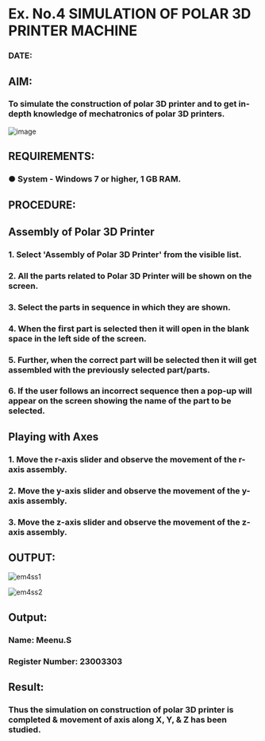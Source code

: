 # Ex. No.4 SIMULATION OF POLAR 3D PRINTER MACHINE

### DATE: 

## AIM:
### To simulate the construction of polar 3D printer and to get in-depth knowledge of mechatronics of polar 3D printers.

![image](https://github.com/Sellakumar1987/Ex.-No.-4---SIMULATION-OF-POLAR-3D-PRINTER-MACHINE/assets/113594316/b551f195-9877-49a2-99bb-a9efcfb3381a)

## REQUIREMENTS:
### ●	System - Windows 7 or higher, 1 GB RAM.

## PROCEDURE:

## Assembly of Polar 3D Printer
### 1.	Select 'Assembly of Polar 3D Printer' from the visible list.
### 2.	All the parts related to Polar 3D Printer will be shown on the screen.
### 3.	Select the parts in sequence in which they are shown.
### 4.	When the first part is selected then it will open in the blank space in the left side of the screen.
### 5.	Further, when the correct part will be selected then it will get assembled with the previously selected part/parts.
### 6.	If the user follows an incorrect sequence then a pop-up will appear on the screen showing the name of the part to be selected.

## Playing with Axes
### 1.	Move the r-axis slider and observe the movement of the r-axis assembly.
### 2.	Move the y-axis slider and observe the movement of the y-axis assembly.
### 3.	Move the z-axis slider and observe the movement of the z-axis assembly.

## OUTPUT:

![em4ss1](https://github.com/Meenu2823/Ex.-No.-4---SIMULATION-OF-POLAR-3D-PRINTER-MACHINE/assets/139416219/8af8c6db-497e-4522-83b4-c7e242982294)

![em4ss2](https://github.com/Meenu2823/Ex.-No.-4---SIMULATION-OF-POLAR-3D-PRINTER-MACHINE/assets/139416219/788c973f-525d-433c-9ba8-2da478655589)

## Output:

### Name: Meenu.S
### Register Number: 23003303

## Result: 
### Thus the simulation on construction of polar 3D printer is completed & movement of axis along X, Y, & Z has been studied.

